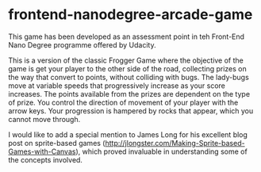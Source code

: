 frontend-nanodegree-arcade-game
===============================
This game has been developed as an assessment point in teh Front-End Nano Degree programme offered by Udacity.

This is a version of the classic Frogger Game where the objective of the game is get your player to the other side of the road, collecting prizes on the way that convert to points, without colliding with bugs. 
The lady-bugs move at variable speeds that progressively increase as your score increases. The points available from the prizes are dependent on the type of prize. You control the direction of movement of your player with the arrow keys. Your progression is hampered by rocks that appear, which you cannot move through.

I would like to add a special mention to James Long for his excellent blog post on sprite-based games (http://jlongster.com/Making-Sprite-based-Games-with-Canvas), which proved invaluable in understanding some of the concepts involved.
